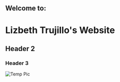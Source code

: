 ## Welcome to:  

# Lizbeth Trujillo's Website 
## Header 2
### Header 3
![Temp Pic](https://thumbs.dreamstime.com/b/funny-face-12963753.jpg)

